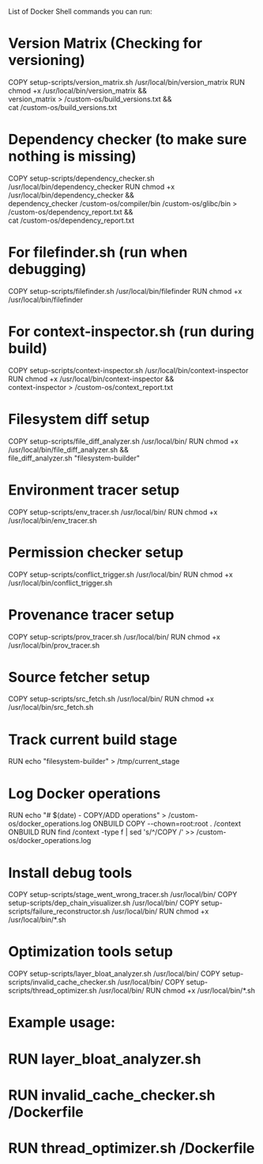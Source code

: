 List of Docker Shell commands you can run:

# Version Matrix (Checking for versioning)
COPY setup-scripts/version_matrix.sh /usr/local/bin/version_matrix
RUN chmod +x /usr/local/bin/version_matrix && \
    version_matrix > /custom-os/build_versions.txt && \
    cat /custom-os/build_versions.txt

# Dependency checker (to make sure nothing is missing)
COPY setup-scripts/dependency_checker.sh /usr/local/bin/dependency_checker
RUN chmod +x /usr/local/bin/dependency_checker && \
    dependency_checker /custom-os/compiler/bin /custom-os/glibc/bin > /custom-os/dependency_report.txt && \
    cat /custom-os/dependency_report.txt
    
# For filefinder.sh (run when debugging)
COPY setup-scripts/filefinder.sh /usr/local/bin/filefinder
RUN chmod +x /usr/local/bin/filefinder

# For context-inspector.sh (run during build)
COPY setup-scripts/context-inspector.sh /usr/local/bin/context-inspector
RUN chmod +x /usr/local/bin/context-inspector && \
    context-inspector > /custom-os/context_report.txt

# Filesystem diff setup
COPY setup-scripts/file_diff_analyzer.sh /usr/local/bin/
RUN chmod +x /usr/local/bin/file_diff_analyzer.sh && \
    file_diff_analyzer.sh "filesystem-builder"

# Environment tracer setup
COPY setup-scripts/env_tracer.sh /usr/local/bin/
RUN chmod +x /usr/local/bin/env_tracer.sh

# Permission checker setup
COPY setup-scripts/conflict_trigger.sh /usr/local/bin/
RUN chmod +x /usr/local/bin/conflict_trigger.sh

# Provenance tracer setup
COPY setup-scripts/prov_tracer.sh /usr/local/bin/
RUN chmod +x /usr/local/bin/prov_tracer.sh

# Source fetcher setup
COPY setup-scripts/src_fetch.sh /usr/local/bin/
RUN chmod +x /usr/local/bin/src_fetch.sh

# Track current build stage
RUN echo "filesystem-builder" > /tmp/current_stage

# Log Docker operations
RUN echo "# $(date) - COPY/ADD operations" > /custom-os/docker_operations.log
ONBUILD COPY --chown=root:root . /context
ONBUILD RUN find /context -type f | sed 's/^/COPY /' >> /custom-os/docker_operations.log

# Install debug tools
COPY setup-scripts/stage_went_wrong_tracer.sh /usr/local/bin/
COPY setup-scripts/dep_chain_visualizer.sh /usr/local/bin/
COPY setup-scripts/failure_reconstructor.sh /usr/local/bin/
RUN chmod +x /usr/local/bin/*.sh

# Optimization tools setup
COPY setup-scripts/layer_bloat_analyzer.sh /usr/local/bin/
COPY setup-scripts/invalid_cache_checker.sh /usr/local/bin/
COPY setup-scripts/thread_optimizer.sh /usr/local/bin/
RUN chmod +x /usr/local/bin/*.sh

# Example usage:
# RUN layer_bloat_analyzer.sh
# RUN invalid_cache_checker.sh /Dockerfile
# RUN thread_optimizer.sh /Dockerfile

